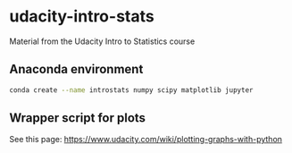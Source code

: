 # udacity-intro-stats

Material from the Udacity Intro to Statistics course

## Anaconda environment

``` bash
conda create --name introstats numpy scipy matplotlib jupyter
```

## Wrapper script for plots

See this page: https://www.udacity.com/wiki/plotting-graphs-with-python
